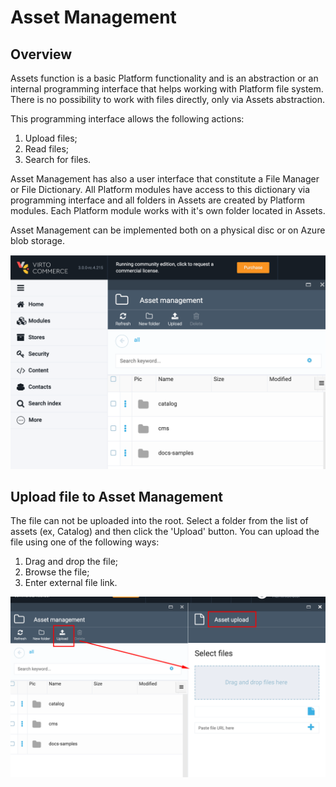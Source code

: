 # Asset Management

## Overview

Assets function is a basic Platform functionality and is an abstraction or an internal programming interface that helps working with Platform file system. There is no possibility to work with files directly, only via Assets abstraction.

This programming interface allows the following actions:

1. Upload files;
2. Read files;
3. Search for files.

Asset Management has also a user interface that constitute a File Manager or File Dictionary. All Platform modules have access to this dictionary via programming interface and all folders in Assets are created by Platform modules.
Each Platform module works with it's own folder located in Assets.

Asset Management can be implemented both on a physical disc or on Azure blob storage.

![Assets](media/screen-assets.png)

## Upload file to Asset Management

The file can not be uploaded into the root.
Select a folder from the list of assets (ex, Catalog) and then click the 'Upload' button.
You can upload the file using one of the following ways:

1. Drag and drop the file;
1. Browse the file;
1. Enter external file link.

![Upload file](media/screen-upload-file.png)
